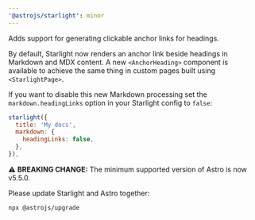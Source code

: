 ```yaml
---
'@astrojs/starlight': minor
---
```


Adds support for generating clickable anchor links for headings.

By default, Starlight now renders an anchor link beside headings in Markdown and MDX content. A new `<AnchorHeading>` component is available to achieve the same thing in custom pages built using `<StarlightPage>`.

If you want to disable this new Markdown processing set the `markdown.headingLinks` option in your Starlight config to `false`:

```js
starlight({
  title: 'My docs',
  markdown: {
    headingLinks: false,
  },
}),
```

⚠️ **BREAKING CHANGE:** The minimum supported version of Astro is now v5.5.0.

Please update Starlight and Astro together:

```sh
npx @astrojs/upgrade
```
